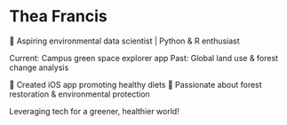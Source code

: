 # Thea Francis

🌱 Aspiring environmental data scientist | Python & R enthusiast

Current: Campus green space explorer app
Past: Global land use & forest change analysis

🍏 Created iOS app promoting healthy diets
🌳 Passionate about forest restoration & environmental protection

Leveraging tech for a greener, healthier world!

